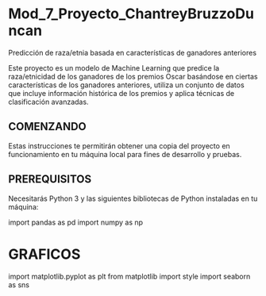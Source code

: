 # Mod_7_Proyecto_ChantreyBruzzoDuncan
Predicción de raza/etnia basada en características de ganadores anteriores

Este proyecto es un modelo de Machine Learning que predice la raza/etnicidad de los ganadores de los premios Oscar basándose en ciertas características 
de los ganadores anteriores, utiliza un conjunto de datos que incluye información histórica de los premios y aplica técnicas de clasificación avanzadas.

## COMENZANDO

Estas instrucciones te permitirán obtener una copia del proyecto en funcionamiento en tu máquina local para fines de desarrollo y pruebas.

## PREREQUISITOS

Necesitarás Python 3 y las siguientes bibliotecas de Python instaladas en tu máquina:

import pandas as pd
import numpy as np

# GRAFICOS

import matplotlib.pyplot as plt
from matplotlib import style
import seaborn as sns
